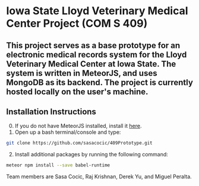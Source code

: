 # Iowa State Lloyd Veterinary Medical Center Project (COM S 409)

This project serves as a base prototype for an electronic medical records system for the Lloyd Veterinary Medical Center at Iowa State. The system is written in MeteorJS, and uses MongoDB as its backend. The project is currently hosted locally on the user's machine.
---

## Installation Instructions

0. If you do not have MeteorJS installed, install it [here](https://www.meteor.com/install).
1. Open up a bash terminal/console and type:
```bash
git clone https://github.com/sasacocic/409Prototype.git
```
2. Install additional packages by running the following command: 
```bash 
meteor npm install --save babel-runtime
```

Team members are Sasa Cocic, Raj Krishnan, Derek Yu, and Miguel Peralta.
